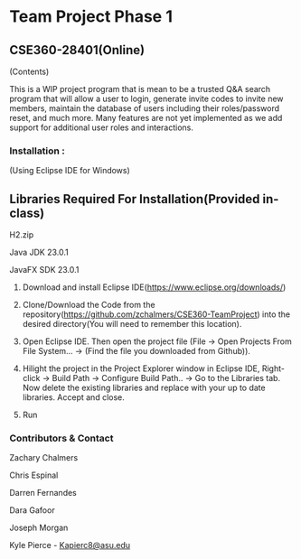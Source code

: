 # Team Project Phase 1
## CSE360-28401(Online)

(Contents)

This is a WIP project program that is mean to be a trusted Q&A search program that will allow a user to login, generate invite codes to invite new members, maintain the database of users including their roles/password reset, and much more. Many features are not yet implemented as we add support for additional user roles and interactions. 


### Installation :
(Using Eclipse IDE for Windows)
## Libraries Required For Installation(Provided in-class)

H2.zip

Java JDK 23.0.1

JavaFX SDK 23.0.1


1. Download and install Eclipse IDE(https://www.eclipse.org/downloads/)

2. Clone/Download the Code from the repository(https://github.com/zchalmers/CSE360-TeamProject) into the desired directory(You will need to remember this location).

3. Open Eclipse IDE. Then open the project file (File -> Open Projects From File System... -> (Find the file you downloaded from Github)).

4. Hilight the project in the Project Explorer window in Eclipse IDE, Right-click -> Build Path -> Configure Build Path.. -> Go to the Libraries tab. Now delete the existing libraries and replace with your up to date libraries. Accept and close.

5. Run


### Contributors & Contact

Zachary Chalmers

Chris Espinal

Darren Fernandes

Dara Gafoor

Joseph Morgan

Kyle Pierce - Kapierc8@asu.edu

